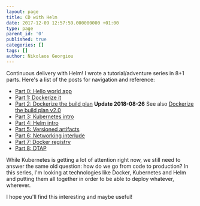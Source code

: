 ```yaml
---
layout: page
title: CD with Helm
date: 2017-12-09 12:57:59.000000000 +01:00
type: page
parent_id: '0'
published: true
categories: []
tags: []
author: Nikolaos Georgiou
---
```

<p>Continuous delivery with Helm! I wrote a tutorial/adventure series in 8+1 parts. Here's a list of the posts for navigation and reference:</p>
<p><!--more--></p>
<ul>
<li><a href="https://ngeor.wordpress.com/2017/11/13/cd-with-helm-part-0-hello-world-app/">Part 0: Hello world app</a></li>
<li><a href="https://ngeor.wordpress.com/2017/11/15/cd-with-helm-part-1-dockerize-it/">Part 1: Dockerize it</a></li>
<li><a href="https://ngeor.wordpress.com/2017/11/18/cd-with-helm-part-2-dockerize-the-build-plan/">Part 2: Dockerize the build plan</a> <strong>Update 2018-08-26</strong> See also <a href="https://ngeor.wordpress.com/2018/08/26/dockerize-the-build-plan-v2-0/">Dockerize the build plan v2.0</a></li>
<li><a href="https://ngeor.wordpress.com/2017/11/25/cd-with-helm-part-3-kubernetes-intro/">Part 3: Kubernetes intro</a></li>
<li><a href="https://ngeor.wordpress.com/2017/11/27/cd-with-helm-part-4-helm-intro/">Part 4: Helm intro</a></li>
<li><a href="https://ngeor.wordpress.com/2017/12/02/cd-with-helm-part-5-versioned-artifacts/">Part 5: Versioned artifacts</a></li>
<li><a href="https://ngeor.wordpress.com/2017/12/03/cd-with-helm-part-6-networking-interlude/">Part 6: Networking interlude</a></li>
<li><a href="https://ngeor.wordpress.com/2017/12/09/cd-with-helm-part-7-docker-registry/">Part 7: Docker registry</a></li>
<li><a href="https://ngeor.wordpress.com/2017/12/09/cd-with-helm-part-8-dtap/">Part 8: DTAP</a></li>
</ul>
<p>While Kubernetes is getting a lot of attention right now, we still need to answer the same old question: how do we go from code to production? In this series, I'm looking at technologies like Docker, Kubernetes and Helm and putting them all together in order to be able to deploy whatever, wherever.</p>
<p>I hope you'll find this interesting and maybe useful!</p>
